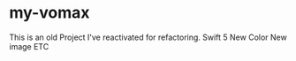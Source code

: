 # my-vomax
This is an old Project I've reactivated for refactoring.
Swift 5 New Color New image ETC  

